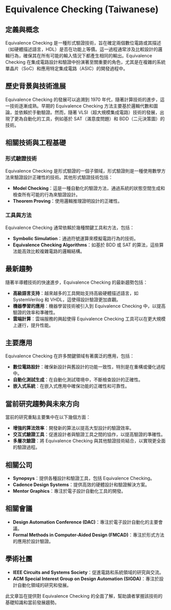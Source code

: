 # Equivalence Checking (Taiwanese)

## 定義與概念

Equivalence Checking 是一種形式驗證技術，旨在確定兩個數位電路或其描述（如硬體描述語言，HDL）是否在功能上等價。這一過程通常涉及比較設計的邏輯行為，確保其在所有可能的輸入情況下都產生相同的輸出。Equivalence Checking 在集成電路設計和驗證中扮演著至關重要的角色，尤其是在複雜的系統單晶片（SoC）和應用特定集成電路（ASIC）的開發過程中。

## 歷史背景與技術進展

Equivalence Checking 的發展可以追溯到 1970 年代，隨著計算技術的進步，這一技術逐漸成熟。早期的 Equivalence Checking 方法主要基於邏輯代數和圖論，並依賴於手動驗證。然而，隨著 VLSI（超大規模集成電路）技術的發展，出現了更為自動化的工具，例如基於 SAT（滿意度問題）和 BDD（二元決策圖）的技術。

## 相關技術與工程基礎

### 形式驗證技術

Equivalence Checking 是形式驗證的一個子領域，形式驗證則是一種使用數學方法來驗證設計正確性的技術。其他形式驗證技術包括：

- **Model Checking**：這是一種自動化的驗證方法，通過系統的狀態空間生成和檢查所有可能的行為來驗證設計。
- **Theorem Proving**：使用邏輯推理證明設計的正確性。

### 工具與方法

Equivalence Checking 通常依賴於幾種關鍵工具和方法，包括：

- **Symbolic Simulation**：通過符號運算來模擬電路行為的技術。
- **Equivalence Checking Algorithms**：如基於 BDD 或 SAT 的算法，這些算法能高效比較複雜電路的邏輯結構。

## 最新趨勢

隨著半導體技術的快速進步，Equivalence Checking 的最新趨勢包括：

- **高級語言支持**：越來越多的工具開始支持高級硬體描述語言，如 SystemVerilog 和 VHDL，這使得設計驗證更加直觀。
- **機器學習的應用**：機器學習技術被引入到 Equivalence Checking 中，以提高驗證的效率和準確性。
- **雲端計算**：雲端服務的興起使得 Equivalence Checking 工具可以在更大規模上運行，提升性能。

## 主要應用

Equivalence Checking 在許多關鍵領域有著廣泛的應用，包括：

- **數位電路設計**：確保新設計與舊設計的功能一致性，特別是在重構或優化過程中。
- **自動化測試生成**：在自動化測試環境中，不斷檢查設計的正確性。
- **嵌入式系統**：在嵌入式應用中確保功能的正確性和可靠性。

## 當前研究趨勢與未來方向

當前的研究重點主要集中在以下幾個方面：

- **增強的算法效率**：開發新的算法以提高大型設計的驗證效率。
- **交互式驗證工具**：促進設計者與驗證工具之間的協作，以提高驗證的準確性。
- **多層次驗證**：將 Equivalence Checking 與其他驗證技術結合，以實現更全面的驗證過程。

## 相關公司

- **Synopsys**：提供各種設計和驗證工具，包括 Equivalence Checking。
- **Cadence Design Systems**：提供高效的硬體設計和驗證解決方案。
- **Mentor Graphics**：專注於電子設計自動化工具的開發。

## 相關會議

- **Design Automation Conference (DAC)**：專注於電子設計自動化的主要會議。
- **Formal Methods in Computer-Aided Design (FMCAD)**：專注於形式方法的應用於設計驗證。

## 學術社團

- **IEEE Circuits and Systems Society**：促進電路和系統領域的研究與交流。
- **ACM Special Interest Group on Design Automation (SIGDA)**：專注於設計自動化領域的研究和發展。

此文章旨在提供對 Equivalence Checking 的全面了解，幫助讀者掌握該技術的基礎知識和當前發展趨勢。